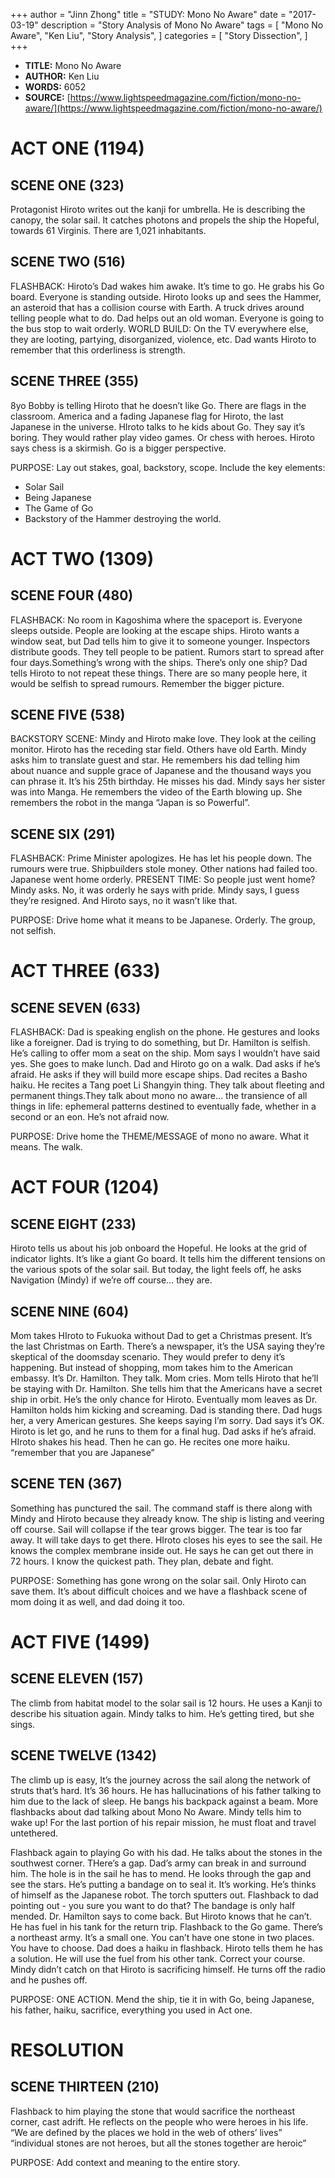 +++
author = "Jinn Zhong"
title = "STUDY: Mono No Aware"
date = "2017-03-19"
description = "Story Analysis of Mono No Aware"
tags = [
    "Mono No Aware",
    "Ken Liu",
    "Story Analysis",
]
categories = [
    "Story Dissection",
]
+++

* **TITLE:** Mono No Aware
* **AUTHOR:** Ken Liu
* **WORDS:** 6052
* **SOURCE:** [https://www.lightspeedmagazine.com/fiction/mono-no-aware/](https://www.lightspeedmagazine.com/fiction/mono-no-aware/)

# ACT ONE (1194)

## SCENE ONE (323)
Protagonist Hiroto writes out the kanji for umbrella. He is describing the canopy, the solar sail. It catches photons and propels the ship the Hopeful, towards 61 Virginis. There are 1,021 inhabitants.

## SCENE TWO (516)
FLASHBACK: Hiroto’s Dad wakes him awake. It’s time to go. He grabs his Go board. Everyone is standing outside. Hiroto looks up and sees the Hammer, an asteroid that has a collision course with Earth. A truck drives around telling people what to do. Dad helps out an old woman. Everyone is going to the bus stop to wait orderly. WORLD BUILD: On the TV everywhere else, they are looting, partying, disorganized, violence, etc. Dad wants Hiroto to remember that this orderliness is strength.

## SCENE THREE (355)
8yo Bobby is telling Hiroto that he doesn’t like Go. There are flags in the classroom. America and a fading Japanese flag for Hiroto, the last Japanese in the universe. HIroto talks to he kids about Go. They say it’s boring. They would rather play video games. Or chess with heroes. Hiroto says chess is a skirmish. Go is a bigger perspective.

PURPOSE: Lay out stakes, goal, backstory, scope. 
Include the key elements:
- Solar Sail
- Being Japanese
- The Game of Go
- Backstory of the Hammer destroying the world.

# ACT TWO (1309)

## SCENE FOUR (480)
FLASHBACK: No room in Kagoshima where the spaceport is. Everyone sleeps outside. People are looking at the escape ships. Hiroto wants a window seat, but Dad tells him to give it to someone younger. Inspectors distribute goods. They tell people to be patient. Rumors start to spread after four days.Something’s wrong with the ships. There’s only one ship? Dad tells Hiroto to not repeat these things. There are so many people here, it would be selfish to spread rumours. Remember the bigger picture.

## SCENE FIVE (538)
BACKSTORY SCENE: Mindy and Hiroto make love. They look at the ceiling monitor. Hiroto has the receding star field. Others have old Earth. Mindy asks him to translate guest and star. He remembers his dad telling him about nuance and supple grace of Japanese and the thousand ways you can phrase it. It’s his 25th birthday. He misses his dad. Mindy says her sister was into Manga. He remembers the video of the Earth blowing up. She remembers the robot in the manga “Japan is so Powerful”.

## SCENE SIX (291)
FLASHBACK: Prime Minister apologizes. He has let his people down. The rumours were true. Shipbuilders stole money. Other nations had failed too. Japanese went home orderly.
PRESENT TIME: So people just went home? Mindy asks. No, it was orderly he says with pride. Mindy says, I guess they’re resigned. And Hiroto says, no it wasn’t like that.

PURPOSE: Drive home what it means to be Japanese. Orderly. The group, not selfish.

# ACT THREE (633)

## SCENE SEVEN (633)
FLASHBACK: Dad is speaking english on the phone. He gestures and looks like a foreigner. Dad is trying to do something, but Dr. Hamilton is selfish. He’s calling to offer mom a seat on the ship. Mom says I wouldn’t have said yes. She goes to make lunch. Dad and Hiroto go on a walk. Dad asks if he’s afraid. He asks if they will build more escape ships. Dad recites a Basho haiku. He recites a Tang poet Li Shangyin thing. They talk about fleeting and permanent things.They talk about mono no aware… the transience of all things in life: ephemeral patterns destined to eventually fade, whether in a second or an eon. He’s not afraid now.

PURPOSE: Drive home the THEME/MESSAGE of mono no aware. What it means. The walk.

# ACT FOUR (1204)

## SCENE EIGHT (233)
Hiroto tells us about his job onboard the Hopeful. He looks at the grid of indicator lights. It’s like a giant Go board. It tells him the different tensions on the various spots of the solar sail. But today, the light feels off, he asks Navigation (Mindy) if we’re off course… they are.

## SCENE NINE (604)
Mom takes HIroto to Fukuoka without Dad to get a Christmas present. It’s the last Christmas on Earth.  There’s a newspaper, it’s the USA saying they’re skeptical of the doomsday scenario. They would prefer to deny it’s happening. But instead of shopping, mom takes him to the American embassy. It’s Dr. Hamilton. They talk. Mom cries. Mom tells Hiroto that he’ll be staying with Dr. Hamilton. She tells him that the Americans have a secret ship in orbit. He’s the only chance for Hiroto. Eventually mom leaves as Dr. Hamilton holds him kicking and screaming. Dad is standing there. Dad hugs her, a very American gestures. She keeps saying I’m sorry. Dad says it’s OK. Hiroto is let go, and he runs to them for a final hug. Dad asks if he’s afraid. HIroto shakes his head. Then he can go. He recites one more haiku. “remember that you are Japanese”

## SCENE TEN (367)
Something has punctured the sail. The command staff is there along with Mindy and Hiroto because they already know. The ship is listing and veering off course. Sail will collapse if the tear grows bigger. The tear is too far away. It will take days to get there. HIroto closes his eyes to see the sail. He knows the complex membrane inside out. He says he can get out there in 72 hours. I know the quickest path. They plan, debate and fight.

PURPOSE: Something has gone wrong on the solar sail. Only Hiroto can save them. It’s about difficult choices and we have a flashback scene of mom doing it as well, and dad doing it too.

# ACT FIVE (1499)

## SCENE ELEVEN (157)
The climb from habitat model to the solar sail is 12 hours. He uses a Kanji to describe his situation again. Mindy talks to him. He’s getting tired, but she sings.

## SCENE TWELVE (1342)
The climb up is easy, It’s the journey across the sail along the network of struts that’s hard. It’s 36 hours.  He has hallucinations of his father talking to him due to the lack of sleep.  He bangs his backpack against a beam. More flashbacks about dad talking about Mono No Aware. Mindy tells him to wake up! For the last portion of his repair mission, he must float and travel untethered.

Flashback again to playing Go with his dad. He talks about the stones in the southwest corner. THere’s a gap. Dad’s army can break in and surround him. The hole is in the sail he has to mend. He looks through the gap and see the stars. He’s putting a bandage on to seal it. It’s working. He’s thinks of himself as the Japanese robot. The torch sputters out. Flashback to dad pointing out - you sure you want to do that? The bandage is only half mended. Dr. Hamilton says to come back. But Hiroto knows that he can’t. He has fuel in his tank for the return trip. Flashback to the Go game. There’s a northeast army. It’s a small one. You can’t have one stone in two places. You have to choose. Dad does a haiku in flashback. Hiroto tells them he has a solution. He will use the fuel from his other tank. Correct your course. Mindy didn’t catch on that Hiroto is sacrificing himself.  He turns off the radio and he pushes off. 

PURPOSE: ONE ACTION. Mend the ship, tie it in with Go, being Japanese, his father, haiku, sacrifice, everything you used in Act one.

# RESOLUTION

## SCENE THIRTEEN (210)
Flashback to him playing the stone that would sacrifice the northeast corner, cast adrift. He reflects on the people who were heroes in his life. “We are defined by the places we hold in the web of others’ lives” “individual stones are not heroes, but all the stones together are heroic”

PURPOSE: Add context and meaning to the entire story. 
